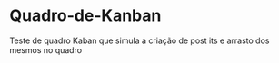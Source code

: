 # Quadro-de-Kanban
Teste de quadro Kaban que simula a criação de post its e arrasto dos mesmos no quadro 

